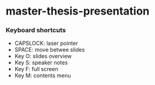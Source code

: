 # master-thesis-presentation

### Keyboard shortcuts

- CAPSLOCK: laser pointer
- SPACE: move betwee slides
- Key O: slides overview
- Key S: speaker notes
- Key F: full screen
- Key M: contents menu
